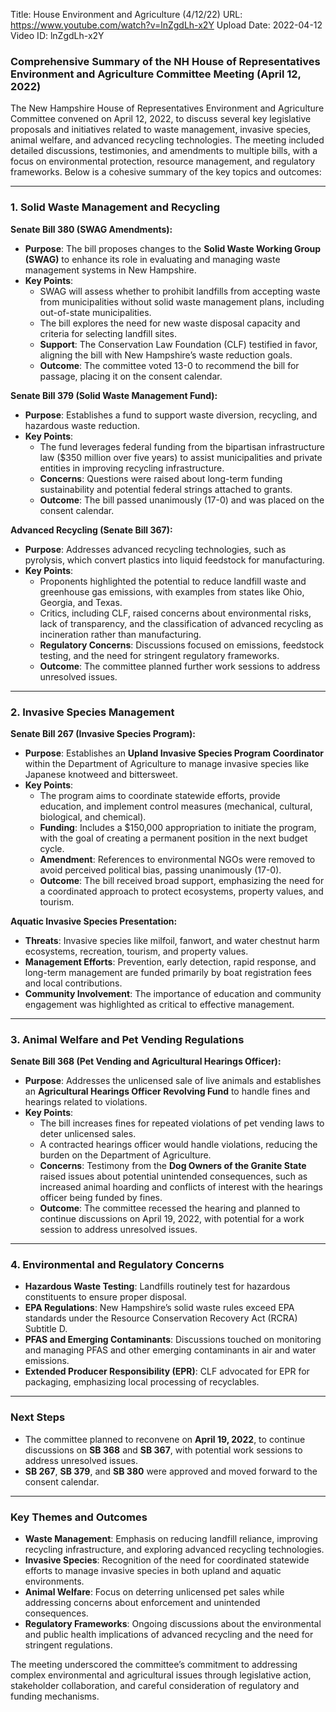 Title: House Environment and Agriculture (4/12/22)
URL: https://www.youtube.com/watch?v=lnZgdLh-x2Y
Upload Date: 2022-04-12
Video ID: lnZgdLh-x2Y

### Comprehensive Summary of the NH House of Representatives Environment and Agriculture Committee Meeting (April 12, 2022)

The New Hampshire House of Representatives Environment and Agriculture Committee convened on April 12, 2022, to discuss several key legislative proposals and initiatives related to waste management, invasive species, animal welfare, and advanced recycling technologies. The meeting included detailed discussions, testimonies, and amendments to multiple bills, with a focus on environmental protection, resource management, and regulatory frameworks. Below is a cohesive summary of the key topics and outcomes:

---

### **1. Solid Waste Management and Recycling**

**Senate Bill 380 (SWAG Amendments):**
- **Purpose**: The bill proposes changes to the **Solid Waste Working Group (SWAG)** to enhance its role in evaluating and managing waste management systems in New Hampshire.
- **Key Points**:
  - SWAG will assess whether to prohibit landfills from accepting waste from municipalities without solid waste management plans, including out-of-state municipalities.
  - The bill explores the need for new waste disposal capacity and criteria for selecting landfill sites.
  - **Support**: The Conservation Law Foundation (CLF) testified in favor, aligning the bill with New Hampshire’s waste reduction goals.
  - **Outcome**: The committee voted 13-0 to recommend the bill for passage, placing it on the consent calendar.

**Senate Bill 379 (Solid Waste Management Fund):**
- **Purpose**: Establishes a fund to support waste diversion, recycling, and hazardous waste reduction.
- **Key Points**:
  - The fund leverages federal funding from the bipartisan infrastructure law ($350 million over five years) to assist municipalities and private entities in improving recycling infrastructure.
  - **Concerns**: Questions were raised about long-term funding sustainability and potential federal strings attached to grants.
  - **Outcome**: The bill passed unanimously (17-0) and was placed on the consent calendar.

**Advanced Recycling (Senate Bill 367):**
- **Purpose**: Addresses advanced recycling technologies, such as pyrolysis, which convert plastics into liquid feedstock for manufacturing.
- **Key Points**:
  - Proponents highlighted the potential to reduce landfill waste and greenhouse gas emissions, with examples from states like Ohio, Georgia, and Texas.
  - Critics, including CLF, raised concerns about environmental risks, lack of transparency, and the classification of advanced recycling as incineration rather than manufacturing.
  - **Regulatory Concerns**: Discussions focused on emissions, feedstock testing, and the need for stringent regulatory frameworks.
  - **Outcome**: The committee planned further work sessions to address unresolved issues.

---

### **2. Invasive Species Management**

**Senate Bill 267 (Invasive Species Program):**
- **Purpose**: Establishes an **Upland Invasive Species Program Coordinator** within the Department of Agriculture to manage invasive species like Japanese knotweed and bittersweet.
- **Key Points**:
  - The program aims to coordinate statewide efforts, provide education, and implement control measures (mechanical, cultural, biological, and chemical).
  - **Funding**: Includes a $150,000 appropriation to initiate the program, with the goal of creating a permanent position in the next budget cycle.
  - **Amendment**: References to environmental NGOs were removed to avoid perceived political bias, passing unanimously (17-0).
  - **Outcome**: The bill received broad support, emphasizing the need for a coordinated approach to protect ecosystems, property values, and tourism.

**Aquatic Invasive Species Presentation:**
- **Threats**: Invasive species like milfoil, fanwort, and water chestnut harm ecosystems, recreation, tourism, and property values.
- **Management Efforts**: Prevention, early detection, rapid response, and long-term management are funded primarily by boat registration fees and local contributions.
- **Community Involvement**: The importance of education and community engagement was highlighted as critical to effective management.

---

### **3. Animal Welfare and Pet Vending Regulations**

**Senate Bill 368 (Pet Vending and Agricultural Hearings Officer):**
- **Purpose**: Addresses the unlicensed sale of live animals and establishes an **Agricultural Hearings Officer Revolving Fund** to handle fines and hearings related to violations.
- **Key Points**:
  - The bill increases fines for repeated violations of pet vending laws to deter unlicensed sales.
  - A contracted hearings officer would handle violations, reducing the burden on the Department of Agriculture.
  - **Concerns**: Testimony from the **Dog Owners of the Granite State** raised issues about potential unintended consequences, such as increased animal hoarding and conflicts of interest with the hearings officer being funded by fines.
  - **Outcome**: The committee recessed the hearing and planned to continue discussions on April 19, 2022, with potential for a work session to address unresolved issues.

---

### **4. Environmental and Regulatory Concerns**

- **Hazardous Waste Testing**: Landfills routinely test for hazardous constituents to ensure proper disposal.
- **EPA Regulations**: New Hampshire’s solid waste rules exceed EPA standards under the Resource Conservation Recovery Act (RCRA) Subtitle D.
- **PFAS and Emerging Contaminants**: Discussions touched on monitoring and managing PFAS and other emerging contaminants in air and water emissions.
- **Extended Producer Responsibility (EPR)**: CLF advocated for EPR for packaging, emphasizing local processing of recyclables.

---

### **Next Steps**
- The committee planned to reconvene on **April 19, 2022**, to continue discussions on **SB 368** and **SB 367**, with potential work sessions to address unresolved issues.
- **SB 267**, **SB 379**, and **SB 380** were approved and moved forward to the consent calendar.

---

### **Key Themes and Outcomes**
- **Waste Management**: Emphasis on reducing landfill reliance, improving recycling infrastructure, and exploring advanced recycling technologies.
- **Invasive Species**: Recognition of the need for coordinated statewide efforts to manage invasive species in both upland and aquatic environments.
- **Animal Welfare**: Focus on deterring unlicensed pet sales while addressing concerns about enforcement and unintended consequences.
- **Regulatory Frameworks**: Ongoing discussions about the environmental and public health implications of advanced recycling and the need for stringent regulations.

The meeting underscored the committee’s commitment to addressing complex environmental and agricultural issues through legislative action, stakeholder collaboration, and careful consideration of regulatory and funding mechanisms.